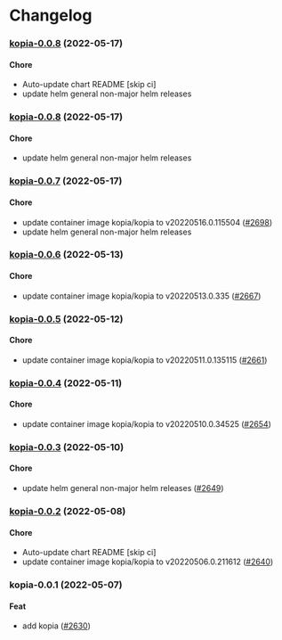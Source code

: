 # Changelog<br>


<a name="kopia-0.0.8"></a>
### [kopia-0.0.8](https://github.com/truecharts/apps/compare/kopia-0.0.7...kopia-0.0.8) (2022-05-17)

#### Chore

* Auto-update chart README [skip ci]
* update helm general non-major helm releases



<a name="kopia-0.0.8"></a>
### [kopia-0.0.8](https://github.com/truecharts/apps/compare/kopia-0.0.7...kopia-0.0.8) (2022-05-17)

#### Chore

* update helm general non-major helm releases



<a name="kopia-0.0.7"></a>
### [kopia-0.0.7](https://github.com/truecharts/apps/compare/kopia-0.0.6...kopia-0.0.7) (2022-05-17)

#### Chore

* update container image kopia/kopia to v20220516.0.115504 ([#2698](https://github.com/truecharts/apps/issues/2698))
* update helm general non-major helm releases



<a name="kopia-0.0.6"></a>
### [kopia-0.0.6](https://github.com/truecharts/apps/compare/kopia-0.0.5...kopia-0.0.6) (2022-05-13)

#### Chore

* update container image kopia/kopia to v20220513.0.335 ([#2667](https://github.com/truecharts/apps/issues/2667))



<a name="kopia-0.0.5"></a>
### [kopia-0.0.5](https://github.com/truecharts/apps/compare/kopia-0.0.4...kopia-0.0.5) (2022-05-12)

#### Chore

* update container image kopia/kopia to v20220511.0.135115 ([#2661](https://github.com/truecharts/apps/issues/2661))



<a name="kopia-0.0.4"></a>
### [kopia-0.0.4](https://github.com/truecharts/apps/compare/kopia-0.0.3...kopia-0.0.4) (2022-05-11)

#### Chore

* update container image kopia/kopia to v20220510.0.34525 ([#2654](https://github.com/truecharts/apps/issues/2654))



<a name="kopia-0.0.3"></a>
### [kopia-0.0.3](https://github.com/truecharts/apps/compare/kopia-0.0.2...kopia-0.0.3) (2022-05-10)

#### Chore

* update helm general non-major helm releases ([#2649](https://github.com/truecharts/apps/issues/2649))



<a name="kopia-0.0.2"></a>
### [kopia-0.0.2](https://github.com/truecharts/apps/compare/kopia-0.0.1...kopia-0.0.2) (2022-05-08)

#### Chore

* Auto-update chart README [skip ci]
* update container image kopia/kopia to v20220506.0.211612 ([#2640](https://github.com/truecharts/apps/issues/2640))



<a name="kopia-0.0.1"></a>
### kopia-0.0.1 (2022-05-07)

#### Feat

* add kopia ([#2630](https://github.com/truecharts/apps/issues/2630))
